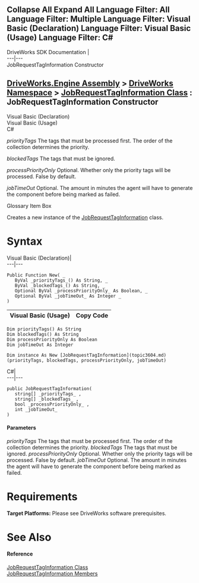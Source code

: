 Collapse All Expand All Language Filter: All  Language Filter: Multiple  Language Filter: Visual Basic (Declaration) Language Filter: Visual Basic (Usage) Language Filter: C#  
---  
DriveWorks SDK Documentation  |   
---|---  
JobRequestTagInformation Constructor   
  
[DriveWorks.Engine Assembly](topic2156.md) > [DriveWorks Namespace](topic2159.md) > [JobRequestTagInformation Class](topic3604.md) : JobRequestTagInformation Constructor  
---  
  
Visual Basic (Declaration)    
Visual Basic (Usage)    
C# 

_priorityTags_
    The tags that must be processed first. The order of the collection determines the priority.

_blockedTags_
    The tags that must be ignored.

_processPriorityOnly_
    Optional. Whether only the priority tags will be processed. False by default.

_jobTimeOut_
    Optional. The amount in minutes the agent will have to generate the component before being marked as failed.

Glossary Item Box

Creates a new instance of the [JobRequestTagInformation](topic3604.md) class. 

# Syntax

Visual Basic (Declaration)|   
---|---  
      
    
    Public Function New( _
       ByVal _priorityTags_() As String, _
       ByVal _blockedTags_() As String, _
       Optional ByVal _processPriorityOnly_ As Boolean, _
       Optional ByVal _jobTimeOut_ As Integer _
    )  
  
Visual Basic (Usage)| Copy Code  
---|---  
      
    
    Dim priorityTags() As String
    Dim blockedTags() As String
    Dim processPriorityOnly As Boolean
    Dim jobTimeOut As Integer
     
    Dim instance As New [JobRequestTagInformation](topic3604.md)(priorityTags, blockedTags, processPriorityOnly, jobTimeOut)  
  
C#|   
---|---  
      
    
    public JobRequestTagInformation( 
       string[] _priorityTags_ ,
       string[] _blockedTags_ ,
       bool _processPriorityOnly_ ,
       int _jobTimeOut_
    )  
  
#### Parameters

 _priorityTags_
    The tags that must be processed first. The order of the collection determines the priority.
_blockedTags_
    The tags that must be ignored.
_processPriorityOnly_
    Optional. Whether only the priority tags will be processed. False by default.
_jobTimeOut_
    Optional. The amount in minutes the agent will have to generate the component before being marked as failed.

# Requirements

**Target Platforms:** Please see DriveWorks software prerequisites.

# See Also

#### Reference

[JobRequestTagInformation Class](topic3604.md)   
[JobRequestTagInformation Members](topic3605.md)


